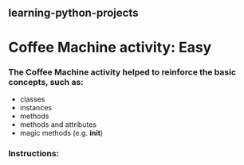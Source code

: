 ## learning-python-projects

# Coffee Machine activity: Easy

### The Coffee Machine activity helped to reinforce the basic concepts, such as:

- classes
- instances
- methods
- methods and attributes
- magic methods (e.g. **init**)

### Instructions:
